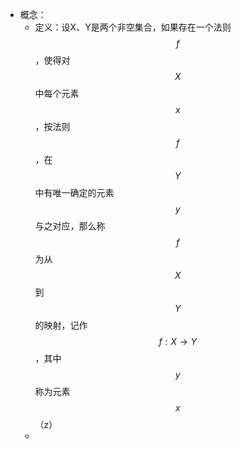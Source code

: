 - 概念：
	- 定义：设X、Y是两个非空集合，如果存在一个法则$$f$$，使得对$$X$$中每个元素$$x$$，按法则$$f$$，在$$Y$$中有唯一确定的元素$$y$$与之对应，那么称$$f$$为从$$X$$到$$Y$$的映射，记作$$f:X→Y$$，其中$$y$$称为元素$$x$$（z）
	-